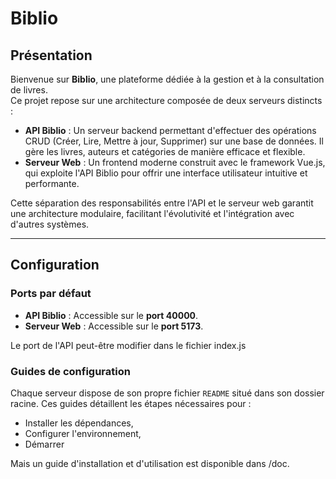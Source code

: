 # Biblio

## Présentation

Bienvenue sur **Biblio**, une plateforme dédiée à la gestion et à la consultation de livres.  
Ce projet repose sur une architecture composée de deux serveurs distincts :

- **API Biblio** : Un serveur backend permettant d'effectuer des opérations CRUD (Créer, Lire, Mettre à jour, Supprimer) sur une base de données. Il gère les livres, auteurs et catégories de manière efficace et flexible.
- **Serveur Web** : Un frontend moderne construit avec le framework Vue.js, qui exploite l'API Biblio pour offrir une interface utilisateur intuitive et performante.

Cette séparation des responsabilités entre l'API et le serveur web garantit une architecture modulaire, facilitant l'évolutivité et l'intégration avec d'autres systèmes.

---

## Configuration

### Ports par défaut

- **API Biblio** : Accessible sur le **port 40000**.
- **Serveur Web** : Accessible sur le **port 5173**.

Le port de l'API peut-être modifier dans le fichier index.js

### Guides de configuration

Chaque serveur dispose de son propre fichier `README` situé dans son dossier racine. Ces guides détaillent les étapes nécessaires pour :
- Installer les dépendances,
- Configurer l'environnement,
- Démarrer

Mais un guide d'installation et d'utilisation est disponible dans /doc.